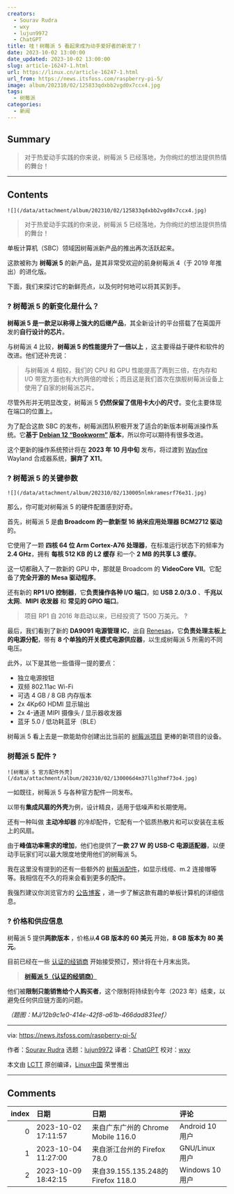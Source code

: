 ```yaml
---
creators:
  - Sourav Rudra
  - wxy
  - lujun9972
  - ChatGPT
title: 哇！树莓派 5 看起来成为动手爱好者的新宠了！
date: 2023-10-02 13:00:00
date_updated: 2023-10-02 13:00:00
slug: article-16247-1.html
url: https://linux.cn/article-16247-1.html
url_from: https://news.itsfoss.com/raspberry-pi-5/
image: album/202310/02/125833qdxbb2vgd0x7ccx4.jpg
tags:
  - 树莓派
categories:
  - 新闻
---
```


## Summary

> 对于热爱动手实践的你来说，树莓派 5 已经落地，为你绚烂的想法提供热情的舞台！

***

<!-- more -->

## Contents

`![](/data/attachment/album/202310/02/125833qdxbb2vgd0x7ccx4.jpg)`

> 
> 对于热爱动手实践的你来说，树莓派 5 已经落地，为你绚烂的想法提供热情的舞台！
> 
> 
> 

单板计算机（SBC）领域因树莓派新产品的推出再次活跃起来。

这款被称为 **树莓派 5** 的新产品，是其非常受欢迎的前身树莓派 4（于 2019 年推出）的进化版。

下面，我们来探讨它的新鲜亮点，以及何时何地可以将其买到手。

### ? 树莓派 5 的新变化是什么？

**树莓派 5 是一款足以称得上强大的后继产品**，其全新设计的平台搭载了在英国开发的**自行设计的芯片**。

与树莓派 4 比较，**树莓派 5 的性能提升了一倍以上** ，这主要得益于硬件和软件的改进。他们还补充说：

> 
> 与树莓派 4 相较，我们的 CPU 和 GPU 性能提高了两到三倍，在内存和 I/O 带宽方面也有大约两倍的增长；而且这是我们首次在旗舰树莓派设备上使用了自家的树莓派芯片。
> 
> 
> 

尽管外形并无明显改变，树莓派 5 **仍然保留了信用卡大小的尺寸**。变化主要体现在端口的位置上。

为了配合这款 SBC 的发布，树莓派团队积极开发了适合的新版本树莓派操作系统。它**基于 [Debian 12 “Bookworm”](https://news.itsfoss.com/debian-12-release/) 版本**，所以你可以期待有很多改进。

这个更新的操作系统预计将在 **2023 年 10 月中旬** 发布，将过渡到 [Wayfire](https://wayfire.org/) Wayland 合成器系统，**摒弃了 X11**。

### ? 树莓派 5 的关键参数

`![](/data/attachment/album/202310/02/130005nlmkramesrf76e31.jpg)`

那么，你可能对树莓派 5 的硬件配置感到好奇。

首先，树莓派 5 是**由 Broadcom 的一款新型 16 纳米应用处理器 BCM2712 驱动**的。

它使用了一颗 **四核 64 位 Arm Cortex-A76 处理器**，在标准运行状态下的频率为 **2.4 GHz**，拥有 **每核 512 KB 的 L2 缓存** 和一个 **2 MB 的共享 L3 缓存**。

这一切都融入了一款新的 GPU 中，那就是 Broadcom 的 **VideoCore VII**。它配备了**完全开源的 Mesa 驱动程序**。

还有新的 **RP1 I/O 控制器**，它**负责操作各种 I/O 端口**，如 **USB 2.0/3.0** 、**千兆以太网**、**MIPI 收发器** 和 **常见的 GPIO 端口**。

> 
> 项目 RP1 自 2016 年启动以来，已经投资了 1500 万美元。 ?
> 
> 
> 

最后，我们看到了新的 **DA9091 电源管理 IC**，出自 [Renesas](https://www.renesas.com/us/en)，它**负责处理主板上的电源分配**，带有 **8 个单独的开关模式电源供应器**，以生成树莓派 5 所需的不同电压。

此外，以下是其他一些值得一提的要点：

* 独立电源按钮
* 双频 802.11ac Wi-Fi
* 可选 4 GB / 8 GB 内存版本
* 2x 4Kp60 HDMI 显示输出
* 2x 4-通道 MIPI 摄像头 / 显示器收发器
* 蓝牙 5.0 / 低功耗蓝牙（BLE）

树莓派 5 看上去是一款能助你创建出比当前的 [树莓派项目](https://itsfoss.com/raspberry-pi-projects/) 更棒的新项目的设备。

### 树莓派 5 配件 ?

`![树莓派 5 官方配件外壳](/data/attachment/album/202310/02/130006d4m37llg3hmf73o4.jpg)`

一如既往，树莓派 5 与各种官方配件一同发布。

以带有**集成风扇的外壳**为例，设计精良，适用于低噪声和长期使用。

还有一种叫做 **主动冷却器** 的冷却配件，它配有一个铝质热散片和可以安装在主板上的风扇。

由于**峰值功率需求的增加**，他们也提供了**一款 27 W 的 USB-C 电源适配器**，以便动手玩家们可以最大限度地使用他们的树莓派 5。

我在这里没有提到的还有一些额外的 [树莓派配件](https://itsfoss.com/raspberry-pi-accessories/)，如显示线缆、m.2 连接帽等等。我相信在不久的将来会看到更多的配件。

我强烈建议你浏览官方的 [公告博客](https://www.raspberrypi.com/news/introducing-raspberry-pi-5/) ，进一步了解这款有趣的单板计算机的详细信息。

### ? 价格和供应信息

树莓派 5 提供**两款版本** ，价格从**4 GB 版本的 60 美元** 开始，**8 GB 版本为 80 美元**。

目前已经在一些 [认证的经销商](https://www.raspberrypi.com/resellers/) 开始接受预订，预计将在十月末出货。

> 
> **[树莓派 5（认证的经销商）](https://www.raspberrypi.com/resellers/)**
> 
> 
> 

他们被**限制只能销售给个人购买者**，这个限制将持续到今年（2023 年）结束，以避免任何供应链方面的问题。

*（题图：MJ/12b9c1e0-414e-42f8-a61b-466dad831eef）*

---

via: <https://news.itsfoss.com/raspberry-pi-5/>

作者：[Sourav Rudra](https://news.itsfoss.com/author/sourav/) 选题：[lujun9972](https://github.com/lujun9972) 译者：[ChatGPT](https://linux.cn/lctt/ChatGPT) 校对：[wxy](https://github.com/wxy)

本文由 [LCTT](https://github.com/LCTT/TranslateProject) 原创编译，[Linux中国](https://linux.cn/) 荣誉推出

***

## Comments

|   index | 日期                | 日期                                               | 评论                                                                                                                                          |
|--------:|:--------------------|:---------------------------------------------------|:----------------------------------------------------------------------------------------------------------------------------------------------|
|       0 | 2023-10-02 17:11:57 | 来自广东广州的 Chrome Mobile 116.0|Android 10 用户 | 经历了疫情和成本导致价格水涨船高，成为“理财产品”，一拖再拖。现在树莓派5终于发布了，还以为今年不会出。但是这个升级幅度真的很失望，感觉白等了。 |
|       1 | 2023-10-04 11:27:00 | 来自浙江台州的 Firefox 78.0|GNU/Linux 用户         | 树梅派4都已经涨道将近1k了，以前只要两三百就可以了，太贵了                                                                                     |
|       2 | 2023-10-09 18:42:15 | 来自39.155.135.248的 Firefox 118.0|Windows 10 用户 | 树莓派4看视频卡的要死，树莓派5能成为一个简易的播放中心吗？                                                                                    |
